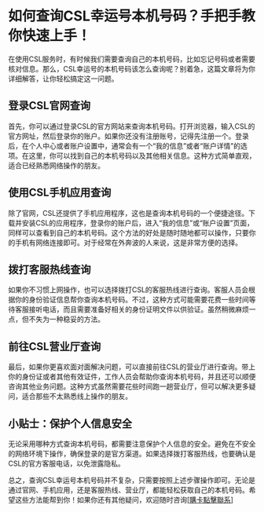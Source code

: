 # 如何查询CSL幸运号本机号码？手把手教你快速上手！

在使用CSL服务时，有时候我们需要查询自己的本机号码，比如忘记号码或者需要核对信息。那么，CSL幸运号的本机号码该怎么查询呢？别着急，这篇文章将为你详细解答，让你轻松搞定这一问题。

## 登录CSL官网查询

首先，你可以通过登录CSL的官方网站来查询本机号码。打开浏览器，输入CSL的官方网址，然后登录你的账户。如果你还没有注册账号，记得先注册一个。登录后，在个人中心或者账户设置中，通常会有一个“我的信息”或者“账户详情”的选项。在这里，你可以找到自己的本机号码以及其他相关信息。这种方式简单直观，适合已经熟悉网络操作的朋友。

## 使用CSL手机应用查询

除了官网，CSL还提供了手机应用程序，这也是查询本机号码的一个便捷途径。下载并安装CSL的应用程序，登录你的账户后，进入“我的信息”或“账户设置”页面，同样可以查看到自己的本机号码。这个方法的好处是随时随地都可以操作，只要你的手机有网络连接即可。对于经常在外奔波的人来说，这是非常方便的选择。

## 拨打客服热线查询

如果你不习惯上网操作，也可以选择拨打CSL的客服热线进行查询。客服人员会根据你的身份验证信息帮你查询本机号码。不过，这种方式可能需要花费一些时间等待客服接听电话，而且需要准备好相关的身份证明文件以供验证。虽然稍微麻烦一点，但不失为一种稳妥的方法。

## 前往CSL营业厅查询

最后，如果你更喜欢面对面解决问题，可以直接前往CSL的营业厅进行查询。带上你的身份证或者其他有效证件，工作人员会帮助你查询本机号码，并且还可以顺便咨询其他业务问题。这种方式虽然需要花些时间跑一趟营业厅，但可以解决更多疑问，适合那些不太熟悉线上操作的朋友。

## 小贴士：保护个人信息安全

无论采用哪种方式查询本机号码，都需要注意保护个人信息的安全。避免在不安全的网络环境下操作，确保登录的是官方渠道。如果选择拨打客服热线，也要确认是CSL的官方客服电话，以免泄露隐私。

总之，查询CSL幸运号本机号码并不复杂，只需要按照上述步骤操作即可。无论是通过官网、手机应用，还是客服热线、营业厅，都能轻松获取自己的本机号码。希望这些方法能帮到你！如果你还有其他疑问，欢迎随时咨询[[購卡點擊聯系](https://t.me/s/esim1088)]